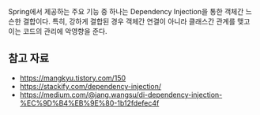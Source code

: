 Spring에서 제공하는 주요 기능 중 하나는 Dependency Injection을 통한 객체간 느슨한 결합이다. 특히, 강하게 결합된 경우 객체간 연결이 아니라 클래스간 관계를 맺고 이는 코드의 관리에 악영향을 준다.
## 참고 자료
- https://mangkyu.tistory.com/150
- https://stackify.com/dependency-injection/
- https://medium.com/@jang.wangsu/di-dependency-injection-%EC%9D%B4%EB%9E%80-1b12fdefec4f